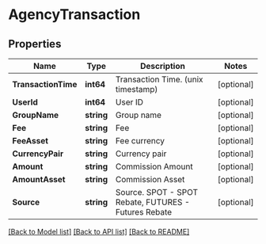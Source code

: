# AgencyTransaction

## Properties

Name | Type | Description | Notes
------------ | ------------- | ------------- | -------------
**TransactionTime** | **int64** | Transaction Time. (unix timestamp) | [optional] 
**UserId** | **int64** | User ID | [optional] 
**GroupName** | **string** | Group name | [optional] 
**Fee** | **string** | Fee | [optional] 
**FeeAsset** | **string** | Fee currency | [optional] 
**CurrencyPair** | **string** | Currency pair | [optional] 
**Amount** | **string** | Commission Amount | [optional] 
**AmountAsset** | **string** | Commission Asset | [optional] 
**Source** | **string** | Source.  SPOT - SPOT Rebate, FUTURES - Futures Rebate | [optional] 

[[Back to Model list]](../README.md#documentation-for-models) [[Back to API list]](../README.md#documentation-for-api-endpoints) [[Back to README]](../README.md)


